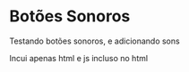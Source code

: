 <h1>Botões Sonoros</h1>
<p>Testando botões sonoros, e adicionando sons</p>
<p>Incui apenas html e js incluso no html</p>